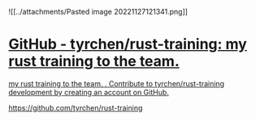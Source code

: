 

![[../attachments/Pasted image 20221127121341.png]]


<div class="rich-link-card-container"><a class="rich-link-card" href="https://github.com/tyrchen/rust-training" target="_blank">
	<div class="rich-link-image-container">
		<div class="rich-link-image" style="background-image: url('https://opengraph.githubassets.com/820b26a36461a86a9f092c1a8de5be11c5d34575dbd5ee84c90c70cb2c64cdbe/tyrchen/rust-training')">
	</div>
	</div>
	<div class="rich-link-card-text">
		<h1 class="rich-link-card-title">GitHub - tyrchen/rust-training: my rust training to the team.</h1>
		<p class="rich-link-card-description">
		my rust training to the team. . Contribute to tyrchen/rust-training development by creating an account on GitHub.
		</p>
		<p class="rich-link-href">
		https://github.com/tyrchen/rust-training
		</p>
	</div>
</a></div>

